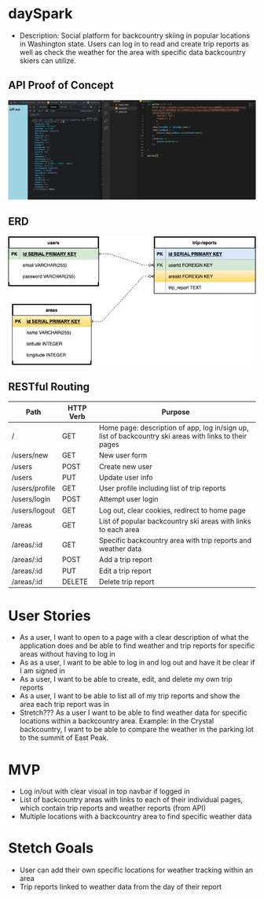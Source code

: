 # daySpark
* Description: Social platform for backcountry skiing in popular locations in Washington state. Users can log in to read and create trip reports as well as check the weather for the area with specific data backcountry skiers can utilize.

## API Proof of Concept

![API proof of concept](./API-Proof-Concept.png)

## ERD

![an ERD of my project](./ERD.drawio.png)

## RESTful Routing
| Path           | HTTP Verb | Purpose                                                                                                |
|----------------|-----------|--------------------------------------------------------------------------------------------------------|
| /              | GET       | Home page: description of app, log in/sign up, list of backcountry ski areas with links to their pages |
| /users/new     | GET       | New user form                                                                                          |
| /users         | POST      | Create new user                                                                                        |
| /users         | PUT       | Update user info                                                                                       |
| /users/profile | GET       | User profile including list of trip reports                                                            |
| /users/login   | POST      | Attempt user login                                                                                     |
| /users/logout  | GET       | Log out, clear cookies, redirect to home page                                                          |
| /areas         | GET       | List of popular backcountry ski areas with links to each area                                          |
| /areas/:id     | GET       | Specific backcountry area with trip reports and weather data                                           |
| /areas/:id     | POST      | Add a trip report                                                                                      |
| /areas/:id     | PUT       | Edit a trip report                                                                                     |
| /areas/:id     | DELETE    | Delete trip report                                                                                     |

# User Stories
* As a user, I want to open to a page with a clear description of what the application does and be able to find weather and trip reports for specific areas without having to log in
* As as a user, I want to be able to log in and log out and have it be clear if I am signed in
* As a user, I want to be able to create, edit, and delete my own trip reports
* As a user, I want to be able to list all of my trip reports and show the area each trip report was in
* Stretch??? As a user I want to be able to find weather data for specific locations within a backcountry area. Example: In the Crystal backcountry, I want to be able to compare the weather in the parking lot to the summit of East Peak.

# MVP
* Log in/out with clear visual in top navbar if logged in
* List of backcountry areas with links to each of their individual pages, which contain trip reports and weather reports (from API)
* Multiple locations with a backcountry area to find specific weather data

# Stetch Goals
* User can add their own specific locations for weather tracking within an area
* Trip reports linked to weather data from the day of their report